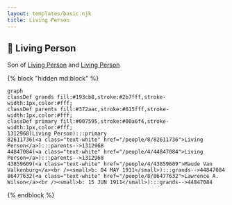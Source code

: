 ```yaml
---
layout: templates/basic.njk
title: Living Person
---
```

## 🔵 Living Person

Son of [Living Person](/people/4/44847084) and [Living Person](/people/8/82611736)

{% block "hidden md:block" %}
```mermaid
graph
classDef grands fill:#193cb8,stroke:#2b7fff,stroke-width:1px,color:#fff;
classDef parents fill:#372aac,stroke:#615fff,stroke-width:1px,color:#fff;
classDef primary fill:#007595,stroke:#00a6f4,stroke-width:1px,color:#fff;
1312968(Living Person):::primary
82611736(<a class="text-white" href="/people/8/82611736">Living Person</a>):::parents-->1312968
44847084(<a class="text-white" href="/people/4/44847084">Living Person</a>):::parents-->1312968
43859609(<a class="text-white" href="/people/4/43859609">Maude Van Valkenburg</a><br /><small>b: 04 MAY 1911</small>):::grands-->44847084
86477632(<a class="text-white" href="/people/8/86477632">Lawrence A. Wilson</a><br /><small>b: 15 JUN 1911</small>):::grands-->44847084
```
{% endblock %}
